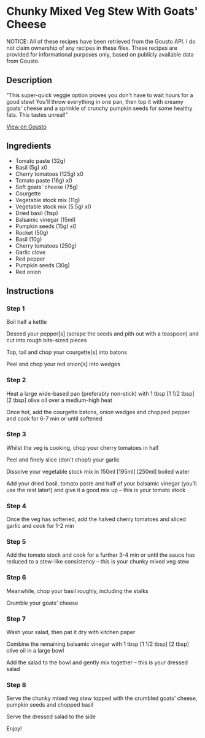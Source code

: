 # Chunky Mixed Veg Stew With Goats' Cheese

NOTICE: All of these recipes have been retrieved from the Gousto API. I do not claim ownership of any recipes in these files. These recipes are provided for informational purposes only, based on publicly available data from Gousto.

## Description

"This super-quick veggie option proves you don't have to wait hours for a good stew! You'll throw everything in one pan, then top it with creamy goats' cheese and a sprinkle of crunchy pumpkin seeds for some healthy fats. This tastes unreal!"

[View on Gousto](https://www.gousto.co.uk/recipes/cookbook/chunky-mixed-veg-stew-with-goats-cheese)

## Ingredients

- Tomato paste (32g)
- Basil (5g) x0
- Cherry tomatoes (125g) x0
- Tomato paste (16g) x0
- Soft goats' cheese (75g)
- Courgette
- Vegetable stock mix (11g)
- Vegetable stock mix (5.5g) x0
- Dried basil (1tsp)
- Balsamic vinegar (15ml)
- Pumpkin seeds (15g) x0
- Rocket (50g)
- Basil (10g)
- Cherry tomatoes (250g)
- Garlic clove
- Red pepper
- Pumpkin seeds (30g)
- Red onion

## Instructions


### Step 1

Boil half a kettle

Deseed your pepper[s] (scrape the seeds and pith out with a teaspoon) and cut into rough bite-sized pieces

Top, tail and chop your courgette[s] into batons

Peel and chop your red onion[s] into wedges


### Step 2

Heat a large wide-based pan (preferably non-stick) with 1 tbsp <span class="text-purple">[1 1/2 tbsp]</span> <span class="text-danger">[2 tbsp] </span>olive oil over a medium-high heat

Once hot, add the courgette batons, onion wedges and chopped pepper and cook for 6-7 min or until softened


### Step 3

Whilst the veg is cooking, chop your cherry tomatoes in half

Peel and finely slice (don't chop!) your garlic

Dissolve your vegetable stock mix in 150ml<span class="text-danger"> <span class="text-purple">[195ml]</span> [250ml] </span>boiled water

Add your dried basil, tomato paste and half of your balsamic vinegar (you’ll use the rest later!) and give it a good mix up – this is your tomato stock


### Step 4

Once the veg has softened, add the halved cherry tomatoes and sliced garlic and cook for 1-2 min


### Step 5

Add the tomato stock and cook for a further 3-4 min or until the sauce has reduced to a stew-like consistency – this is your chunky mixed veg stew


### Step 6

Meanwhile, chop your basil roughly, including the stalks

Crumble your goats' cheese


### Step 7

Wash your salad, then pat it dry with kitchen paper

Combine the remaining balsamic vinegar with 1 tbsp <span class="text-purple">[1 1/2 tbsp]</span><span class="text-danger"> [2 tbsp] </span>olive oil in a large bowl

Add the salad to the bowl and gently mix together – this is your dressed salad

### Step 8

Serve the chunky mixed veg stew topped with the crumbled goats' cheese, pumpkin seeds and chopped basil

Serve the dressed salad to the side

Enjoy!

